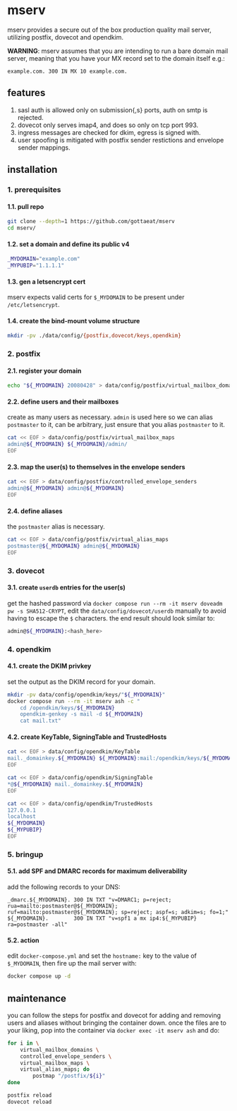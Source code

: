 # mserv
mserv provides a secure out of the box production quality mail server, utilizing
postfix, dovecot and opendkim.

__WARNING__: mserv assumes that you are intending to run a bare domain mail
server, meaning that you have your MX record set to the domain itself e.g.:
```
example.com. 300 IN MX 10 example.com.
```

## features
1. sasl auth is allowed only on submission{,s} ports, auth on smtp is rejected.
2. dovecot only serves imap4, and does so only on tcp port 993.
3. ingress messages are checked for dkim, egress is signed with.
4. user spoofing is mitigated with postfix sender restictions and envelope
   sender mappings.

## installation
### 1. prerequisites
#### 1.1. pull repo
```sh
git clone --depth=1 https://github.com/gottaeat/mserv
cd mserv/
```

#### 1.2. set a domain and define its public v4
```sh
_MYDOMAIN="example.com"
_MYPUBIP="1.1.1.1"
```

#### 1.3. gen a letsencrypt cert
mserv expects valid certs for `$_MYDOMAIN` to be present under
`/etc/letsencrypt`.

#### 1.4. create the bind-mount volume structure
```sh
mkdir -pv ./data/config/{postfix,dovecot/keys,opendkim}
```

### 2. postfix
#### 2.1. register your domain
```sh
echo "${_MYDOMAIN} 20080428" > data/config/postfix/virtual_mailbox_domains
```

#### 2.2. define users and their mailboxes
create as many users as necessary. `admin` is used here so we can alias
`postmaster` to it, can be arbitrary, just ensure that you alias `postmaster` to
it.
```sh
cat << EOF > data/config/postfix/virtual_mailbox_maps
admin@${_MYDOMAIN} ${_MYDOMAIN}/admin/
EOF
```

#### 2.3. map the user(s) to themselves in the envelope senders
```sh
cat << EOF > data/config/postfix/controlled_envelope_senders
admin@${_MYDOMAIN} admin@${_MYDOMAIN}
EOF
```

#### 2.4. define aliases
the `postmaster` alias is necessary.
```sh
cat << EOF > data/config/postfix/virtual_alias_maps
postmaster@${_MYDOMAIN} admin@${_MYDOMAIN}
EOF
```

### 3. dovecot
#### 3.1. create `userdb` entries for the user(s)
get the hashed password via `docker compose run --rm -it mserv doveadm pw -s
SHA512-CRYPT`, edit the `data/config/dovecot/userdb` manually to avoid having
to escape the `$` characters. the end result should look similar to:
```sh
admin@${_MYDOMAIN}:<hash_here>
```

### 4. opendkim
#### 4.1. create the DKIM privkey
set the output as the DKIM record for your domain.
```sh
mkdir -pv data/config/opendkim/keys/"${_MYDOMAIN}"
docker compose run --rm -it mserv ash -c "
    cd /opendkim/keys/${_MYDOMAIN}
    opendkim-genkey -s mail -d ${_MYDOMAIN}
    cat mail.txt"
```

#### 4.2. create KeyTable, SigningTable and TrustedHosts
```sh
cat << EOF > data/config/opendkim/KeyTable
mail._domainkey.${_MYDOMAIN} ${_MYDOMAIN}:mail:/opendkim/keys/${_MYDOMAIN}/mail.private
EOF

cat << EOF > data/config/opendkim/SigningTable
*@${_MYDOMAIN} mail._domainkey.${_MYDOMAIN}
EOF

cat << EOF > data/config/opendkim/TrustedHosts
127.0.0.1
localhost
${_MYDOMAIN}
${_MYPUBIP}
EOF
```

### 5. bringup
#### 5.1. add SPF and DMARC records for maximum deliverability
add the following records to your DNS:
```zone
_dmarc.${_MYDOMAIN}. 300 IN TXT "v=DMARC1; p=reject; rua=mailto:postmaster@${_MYDOMAIN}; ruf=mailto:postmaster@${_MYDOMAIN}; sp=reject; aspf=s; adkim=s; fo=1;"
${_MYDOMAIN}.        300 IN TXT "v=spf1 a mx ip4:${_MYPUBIP} ra=postmaster -all"
```
#### 5.2. action
edit `docker-compose.yml` and set the `hostname:` key to the value of
`$_MYDOMAIN`, then fire up the mail server with:
```sh
docker compose up -d
```

## maintenance
you can follow the steps for postfix and dovecot for adding and removing users
and aliases without bringing the container down. once the files are to your
liking, pop into the container via `docker exec -it mserv ash` and do:
```sh
for i in \
    virtual_mailbox_domains \
    controlled_envelope_senders \
    virtual_mailbox_maps \
    virtual_alias_maps; do
        postmap "/postfix/${i}"
done

postfix reload
dovecot reload
```
